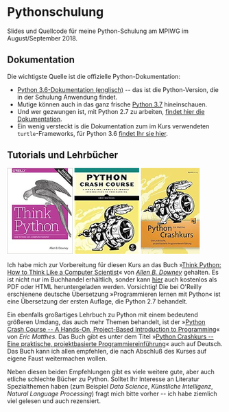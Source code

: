 # Pythonschulung

Slides und Quellcode für meine Python-Schulung am MPIWG im August/September 2018.

## Dokumentation

Die wichtigste Quelle ist die offizielle Python-Dokumentation:

- [Python 3.6-Dokumentation (englisch)](https://docs.python.org/3.6/) -- das ist die Python-Version, die in der Schulung Anwendung findet.
- Mutige können auch in das ganz frische [Python 3.7](https://docs.python.org/3.7/) hineinschauen.
- Und wer gezwungen ist, mit Python 2.7 zu arbeiten, [findet hier die Dokumentation](https://docs.python.org/2.7/).
- Ein wenig versteckt is die Dokumentation zum im Kurs verwendeten `turtle`-Frameworks, für Python 3.6 [findet Ihr sie hier](https://docs.python.org/3.6/library/turtle.html).

## Tutorials und Lehrbücher

![Think Python](images/thinkpython.jpg) ![Python Crash Course](images/pcce.jpg) ![Python Chrash-Kurs](images/pccd.jpg)

Ich habe mich zur Vorbereitung für diesen Kurs an das Buch »[Think Python: How to Think Like a Computer Scientist](https://amzn.to/2wyRK1d)« von *[Allen B. Downey](https://en.wikipedia.org/wiki/Allen_B._Downey)* gehalten. Es ist nicht nur im Buchhandel erhältlich, sonder kann [hier](http://greenteapress.com/wp/think-python-2e/) auch kostenlos als PDF oder HTML heruntergeladen werden. Vorsichtig! Die bei O'Reilly erschienene deutsche Übersetzung »Programmieren lernen mit Python« ist eine Übersetzung der ersten Auflage, die Python 2.7 behandelt.

Ein ebenfalls großartiges Lehrbuch zu Python mit einem bedeutend größeren Umdang, das auch mehr Themen behandelt, ist der »[Python Crash Course -- A Hands-On, Project-Based Introduction to Programming](https://amzn.to/2Q08uGq)« von *Eric Matthes*. Das Buch gibt es unter dem Titel »[Python Crashkurs -- Eine praktische, projektbasierte Programmiereinführung](https://amzn.to/2wyTgjV)« auch auf Deutsch. Das Buch kann ich allen empfehlen, die nach Abschluß des Kurses auf eigene Faust weitermachen wollen.

Neben diesen beiden Empfehlungen gibt es viele weitere gute, aber auch etliche schlechte Bücher zu Python. Solltet Ihr Interesse an Literatur Spezialthemen haben (zum Beispiel *Data Science*, *Künstliche Intelligenz*, *Natural Language Processing*) fragt mich bitte vorher -- ich habe ziemlich viel gelesen und auch rezensiert.
